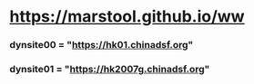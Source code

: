 # https://marstool.github.io/ww

### dynsite00 = "https://hk01.chinadsf.org"
### dynsite01 = "https://hk2007g.chinadsf.org"

